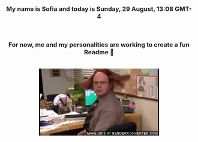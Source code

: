 


<div align="center">
<h3 >My name is Sofia and today is Sunday, 29 August, 13:08 GMT-4</h3><br>
<h3 >For now, me and my personalities are working to create a fun Readme 👋
</h3><br>
<img src='img/dwight.gif' alt='working...'/>
</div>
